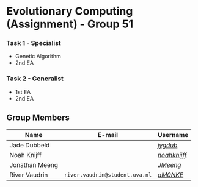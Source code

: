 # Evolutionary Computing (Assignment) - Group 51

### Task 1 - Specialist
- Genetic Algorithm
- 2nd EA

### Task 2 - Generalist
- 1st EA
- 2nd EA

## Group Members

| **Name**       | **E-mail**                     | **Username** |
|----------------|--------------------------------|--------------|
| Jade Dubbeld   |                                | [_jygdub_](https://github.com/jygdub)         |
| Noah Knijff    |                                | [_noahknijff_](https://github.com/noahknijf)  |
| Jonathan Meeng |                                | [_JMeeng_](https://github.com/JMeeng)         |
| River Vaudrin  | `river.vaudrin@student.uva.nl` | [_aM0NKE_](https://github.com/aM0NKE)         |
